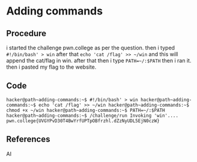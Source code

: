 # Adding commands

## Procedure
i started the challenge pwn.college
as per the question.
then i typed `#!/bin/bash' > win`
after that `echo 'cat /flag' >> ~/win` and this will append the cat/flag in win.
after that then i type `PATH=~/:$PATH` 
then i ran it.
then i pasted my flag to the website.

## Code
`hacker@path~adding-commands:~$ #!/bin/bash' > win
hacker@path~adding-commands:~$ echo 'cat /flag' >> ~/win
hacker@path~adding-commands:~$ chmod +x ~/win
hacker@path~adding-commands:~$ PATH=~/:$PATH
hacker@path~adding-commands:~$ /challenge/run
Invoking 'win'....
pwn.college{UVGYPvD30T4BwYrfUPTpOBfrzhl.dZzNyUDL5EjN0czW}`

## References
AI
